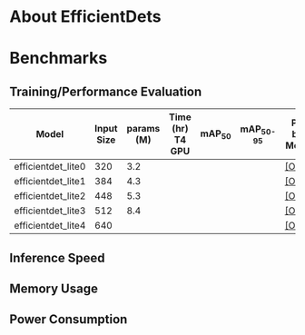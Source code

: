 # About EfficientDets
# Benchmarks
## Training/Performance Evaluation 

|  Model     |  Input Size     |  params (M)     | Time (hr)<br>T4 GPU   |  mAP<sub>50     |  mAP<sub>50-95     | Pre-built Models   |
|------------|---------|-------|-----------------------|-----------------|--------------------|--------------------|
| efficientdet_lite0   | 320      | 3.2 |                       |                 |                    |[[ONNX]]() |
| efficientdet_lite1   | 384      | 4.3 |                       |                 |                    |[[ONNX]]() |
| efficientdet_lite2   | 448      | 5.3 |                       |                 |                    |[[ONNX]]() |
| efficientdet_lite3   | 512      | 8.4 |                       |                 |                    |[[ONNX]]() |
| efficientdet_lite4   | 640      |  |                       |                 |                    |[[ONNX]]() |

## Inference Speed 
## Memory Usage
## Power Consumption
